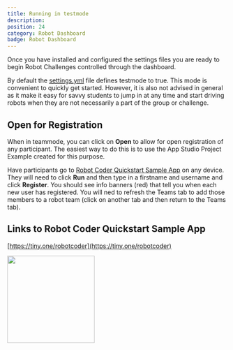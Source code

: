 ```yaml
---
title: Running in testmode
description:
position: 24
category: Robot Dashboard
badge: Robot Dashboard
---
```


Once you have installed and configured the settings files you are ready to begin Robot Challenges controlled through the dashboard.

By default the [settings.yml](/settings-yml) file defines testmode to true. This mode is convenient to quickly get started. However, it is also not advised in general as it make it easy for savvy students to jump in at any time and start driving robots when they are not necessarily a part of the group or challenge.

## Open for Registration

When in teammode, you can click on **Open** to allow for open registration of any participant. The easiest way to do this is to use the App Studio Project Example created for this purpose.

Have participants go to [Robot Coder Quickstart Sample App](https://studio.code.org/projects/applab/SOl1JwpRoae07HJdgOIt53Q2n9RsV9f5JVyQa1x_K8c) on any device. They will need to click **Run** and then type in a firstname and username and click **Register**. You should see info banners (red) that tell you when each new user has registered. You will ned to refresh the Teams tab to add those members to a robot team (click on another tab and then return to the Teams tab).

## Links to Robot Coder Quickstart Sample App

[https://tiny.one/robotcoder](https://tiny.one/robotcoder)

<img src="/robotcoderqrsampleapp.png" width="200" height="200" />
